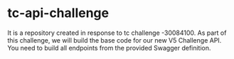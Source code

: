 # tc-api-challenge
It is a repository created in response to tc challenge -30084100. As part of this challenge, we will build the base code for our new V5 Challenge API.  You need to build all endpoints from the provided Swagger definition.
